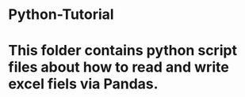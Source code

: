 # Python-Tutorial

# This folder contains python script files about how to read and write excel fiels via Pandas.
